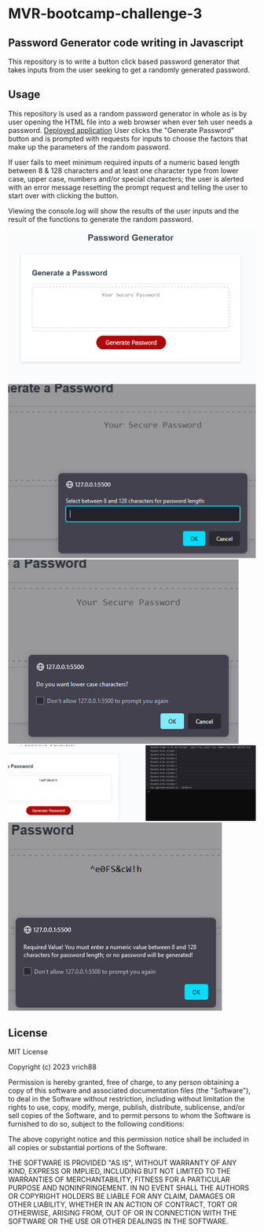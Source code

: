 # MVR-bootcamp-challenge-3

## Password Generator code writing in Javascript
This repository is to write a button click based password generator that takes inputs from the user seeking to get a randomly generated password.

## Usage
This repository is used as a random password generator in whole as is by user opening the HTML file into a web browser when ever teh user needs a password.
[Deployed application]()
User clicks the "Generate Password" button and is prompted with requests for inputs to choose the factors that make up the parameters of the random password.

If user fails to meet minimum required inputs of a numeric based length between 8 & 128 characters and at least one character type from lower case, upper case, numbers and/or special characters; the user is alerted with an error message resetting the prompt request and telling the user to start over with clicking the button.

Viewing the console.log will show the results of the user inputs and the result of the functions to generate the random password.

![Screenshot1](./assets/images/screenshot1.png)
![Screenshot2](./assets/images/screenshot2.png)
![Screenshot3](./assets/images/screenshot3.png)
![Screenshot4](./assets/images/screenshot4.png)
![Screenshot5](./assets/images/screenshot5.png)

## License
MIT License

Copyright (c) 2023 vrich88

Permission is hereby granted, free of charge, to any person obtaining a copy
of this software and associated documentation files (the "Software"), to deal
in the Software without restriction, including without limitation the rights
to use, copy, modify, merge, publish, distribute, sublicense, and/or sell
copies of the Software, and to permit persons to whom the Software is
furnished to do so, subject to the following conditions:

The above copyright notice and this permission notice shall be included in all
copies or substantial portions of the Software.

THE SOFTWARE IS PROVIDED "AS IS", WITHOUT WARRANTY OF ANY KIND, EXPRESS OR
IMPLIED, INCLUDING BUT NOT LIMITED TO THE WARRANTIES OF MERCHANTABILITY,
FITNESS FOR A PARTICULAR PURPOSE AND NONINFRINGEMENT. IN NO EVENT SHALL THE
AUTHORS OR COPYRIGHT HOLDERS BE LIABLE FOR ANY CLAIM, DAMAGES OR OTHER
LIABILITY, WHETHER IN AN ACTION OF CONTRACT, TORT OR OTHERWISE, ARISING FROM,
OUT OF OR IN CONNECTION WITH THE SOFTWARE OR THE USE OR OTHER DEALINGS IN THE
SOFTWARE.